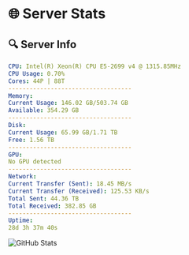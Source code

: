 # 🌐 Server Stats
## 🔍 Server Info
```yaml
CPU: Intel(R) Xeon(R) CPU E5-2699 v4 @ 1315.85MHz
CPU Usage: 0.70%
Cores: 44P | 88T
-----------------------------------
Memory:
Current Usage: 146.02 GB/503.74 GB
Available: 354.29 GB
-----------------------------------
Disk:
Current Usage: 65.99 GB/1.71 TB
Free: 1.56 TB
-----------------------------------
GPU:
No GPU detected
-----------------------------------
Network:
Current Transfer (Sent): 18.45 MB/s
Current Transfer (Received): 125.53 KB/s
Total Sent: 44.36 TB
Total Received: 382.85 GB
-----------------------------------
Uptime:
28d 3h 37m 40s
```
![GitHub Stats](https://img.shields.io/badge/Updated-2025-04-05_01:00:29-blue)